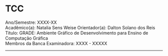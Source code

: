# TCC

Ano/Semestre: XXXX-XX  
Acadêmico(a): Natalia Sens Weise	Orientador(a): Dalton Solano dos Reis  
Título: GRADE: Ambiente Gráfico de Desenvolvimento para Ensino de Computação Gráfica    
Membros da Banca Examinadora: XXXX - XXXXX  

----
